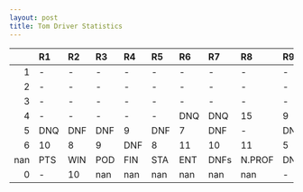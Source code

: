 ```yaml
---
layout: post 
title: Tom Driver Statistics
--- 
```


|     | R1   | R2   | R3   | R4   | R5   | R6   | R7   | R8     | R9   | R10   | R11   | R12   | Points   | Pos   |
|----:|:-----|:-----|:-----|:-----|:-----|:-----|:-----|:-------|:-----|:------|:------|:------|:---------|:------|
|   1 | -    | -    | -    | -    | -    | -    | -    | -      | -    | -     | -     | -     | 52.0     | 9.0   |
|   2 | -    | -    | -    | -    | -    | -    | -    | -      | -    | -     | -     | -     | nan      | nan   |
|   3 | -    | -    | -    | -    | -    | -    | -    | -      | -    | -     | -     | -     | nan      | nan   |
|   4 | -    | -    | -    | -    | -    | DNQ  | DNQ  | 15     | 9    | DNF   | DNF   | -     | nan      | nan   |
|   5 | DNQ  | DNF  | DNF  | 9    | DNF  | 7    | DNF  | -      | DNF  | DNQ   | 13    | 2     | nan      | nan   |
|   6 | 10   | 8    | 9    | DNF  | 8    | 11   | 10   | 11     | 5    | -     | -     | -     | nan      | nan   |
| nan | PTS  | WIN  | POD  | FIN  | STA  | ENT  | DNFs | N.PROF | DNQ  | %FIN  | PPR   | BST   | CHA      | RNK   |
|   0 | -    | 10   | nan  | nan  | nan  | nan  | nan  | nan    | -    | -     | -     | -     | -        | DNQ   |